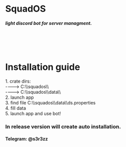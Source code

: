 <h1>SquadOS</h1>
<h5>light discord bot for server managment.</h5>
<br>
<br>
<br>

<h1>Installation guide</h1>
1. crate dirs:<br>
----> C:\\squados\\<br>
----> C:\\squados\\data\\<br>
2. launch app<br>
3. find file C:\\squados\\data\\ds.properties<br>
4. fill data<br>
5. launch app and use bot!<br>




<h3>In release version will create auto installation.</h3>
<h4>Telegram: @s3r3zz</h4>
